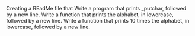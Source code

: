 Creating a REadMe file that Write a program that prints _putchar, followed by a new line. Write a function that prints the alphabet, in lowercase, followed by a new line. Write a function that prints 10 times the alphabet, in lowercase, followed by a new line.
